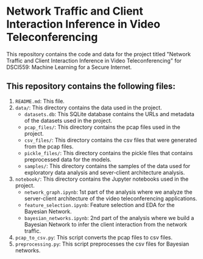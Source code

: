 # Network Traffic and Client Interaction Inference in Video Teleconferencing
This repository contains the code and data for the project titled "Network Traffic and Client Interaction Inference in 
Video Teleconferencing" for DSCI559: Machine Learning for a Secure Internet.

## This repository contains the following files:
1. `README.md`: This file.
2. `data/`: This directory contains the data used in the project.
   - `datasets.db`: This SQLite database contains the URLs and metadata of the datasets used in the project. 
   - `pcap_files/`: This directory contains the pcap files used in the project.
   - `csv_files/`: This directory contains the csv files that were generated from the pcap files.
   - `pickle_files/`: This directory contains the pickle files that contains preprocessed data for the models.
   - `samples/`: This directory contains the samples of the data used for exploratory data analysis and sever-client architecture analysis.
3. `notebook/`: This directory contains the Jupyter notebooks used in the project.
   - `network_graph.ipynb`: 1st part of the analysis where we analyze the server-client architecture of the video teleconferencing applications.
   - `feature_selection.ipynb`: Feature selection and EDA for the Bayesian Network.
   - `bayesian_networks.ipynb`: 2nd part of the analysis where we build a Bayesian Network to infer the client interaction from the network traffic.
4. `pcap_to_csv.py`: This script converts the pcap files to csv files.
5. `preprocessing.py`: This script preprocesses the csv files for Bayesian networks.
